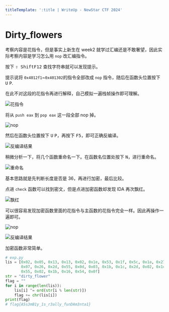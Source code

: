 ```yaml
---
titleTemplate: ':title | WriteUp - NewStar CTF 2024'
---
```


# Dirty_flowers

考察内容是花指令，但是事实上新生在 week2 就学过汇编还是不敢奢望，因此实际考察内容是学习怎么用 `nop` 改汇编指令。

按下 <kbd>⇧ Shift</kbd><kbd>F12</kbd> 查找字符串就可以发现提示。

提示说将 `0x4012f1`\~`0x401302`的指令全部改成 `nop` 指令，随后在函数头位置按下 <kbd>U</kbd> <kbd>P</kbd>.

在此不对这段的花指令再进行解释，自己模拟一遍栈帧操作即可理解。

![花指令](/assets/images/wp/2024/week2/dirty-flowers_1.png)

将从 `push eax` 到 `pop eax` 这一段全部 nop 掉。

![nop](/assets/images/wp/2024/week2/dirty-flowers_2.png)

然后在函数头位置按下 <kbd>U</kbd> <kbd>P</kbd>，再按下 <kbd>F5</kbd>，即可正确反编译。

![反编译结果](/assets/images/wp/2024/week2/dirty-flowers_3.png)

稍微分析一下，将几个函数重命名一下。在函数名位置处按下 <kbd>N</kbd>，进行重命名。

![重命名](/assets/images/wp/2024/week2/dirty-flowers_4.png)

基本思路就是先判断长度是否是 36，再进行加密，最后比较。

点进 `check` 函数可以找到密文，但是点进加密函数却发现 IDA 再次飘红。

![飘红](/assets/images/wp/2024/week2/dirty-flowers_5.png)

可以很容易发现加密函数里面的花指令与主函数的花指令完全一样。因此再操作一遍即可。

![nop](/assets/images/wp/2024/week2/dirty-flowers_6.png)

![反编译结果](/assets/images/wp/2024/week2/dirty-flowers_7.png)

加密函数非常简单。

```python
# exp.py
lis = [0x02, 0x05, 0x13, 0x13, 0x02, 0x1e, 0x53, 0x1f, 0x5c, 0x1a, 0x27, 0x43, 0x1d, 0x36, 0x43,
       0x07, 0x26, 0x2d, 0x55, 0x0d, 0x03, 0x1b, 0x1c, 0x2d, 0x02, 0x1c, 0x1c, 0x30, 0x38, 0x32,
       0x55, 0x02, 0x1b, 0x16, 0x54, 0x0f]
str = "dirty_flower"
flag = ""
for i in range(len(lis)):
    lis[i] ^= ord(str[i % len(str)])
    flag += chr(lis[i])
print(flag)
# flag{A5s3mB1y_1s_r3ally_funDAm3nta1}
```
